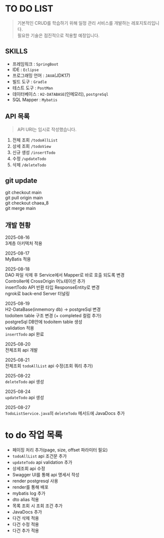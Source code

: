# TO DO LIST
> 기본적인 CRUD를 학습하기 위해 일정 관리 서비스를 개발하는 레포지토리입니다.   
> 필요한 기술은 점진적으로 적용할 예정입니다.

## SKILLS
- 프레임워크 : `SpringBoot`
- IDE : `Eclipse`
- 프로그래밍 언어 : `JAVA`(JDK17)
- 빌드 도구 : `Gradle`
- 테스트 도구 : `PostMan`
- 데이터베이스 : `H2-DATABASE`(인메모리), `postgreSql`
- SQL Mapper : `Mybatis`

## API 목록
> API URI는 임시로 작성했습니다.
1. 전체 조회 `/todoAllList`
2. 상세 조회 `/todoView`
3. 신규 생성 `/insertTodo`
4. 수정 `/updateTodo`
5. 삭제 `/deleteTodo`

## git update
git checkout main   
git pull origin main   
git checkout chaea_8   
git merge main

## 개발 현황
2025-08-16   
3계층 아키텍처 적용   

2025-08-17   
MyBatis 적용   

2025-08-18     
DAO 파일 삭제 후 Service에서 Mapper로 바로 호출 되도록 변경   
Controller에 CrossOrigin 어노테이션 추가   
insertTodo API 반환 타입 ResponseEntity<String>로 변경   
ngrok로 back-end Server 터널링   

2025-08-19   
H2-DataBase(inmemory db) -> postgreSql 변경    
todoitem table 구조 변경 (+ completed 컬럼 추가)   
postgreSql DB안에 todoitem table 생성   
validation 적용   
`insertTodo` api 완료   

2025-08-20      
전체조회 api 개발       

2025-08-21   
전체조회 `todoAllList` api 수정(조회 쿼리 추가)   

2025-08-22   
`deleteTodo` api 생성   

2025-08-24   
`updateTodo` api 생성   

2025-08-27   
`TodoListService.java`의 `deleteTodo` 메서드에 JavaDocs 추가   

# to do 작업 목록
- 페이징 처리 추가(page, size, offset 파라미터 필요)
- `todoAllList` api 조건문 추가
- `updateTodo` api validation 추가
- 상세조회 api 수정
- Swagger UI를 통해 api 명세서 작성
- render postgresql 사용
- render를 통해 배포
- mybatis log 추가
- dto alias 적용
- 목록 조회 시 조회 조건 추가
- JavaDocs 추가
- 다건 삭제 적용
- 다건 수정 적용
- 다건 추가 적용



